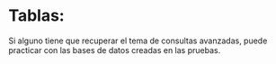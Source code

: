 # Tablas:

Si alguno tiene que recuperar el tema de consultas avanzadas, puede practicar con las bases de datos creadas en las pruebas. 
